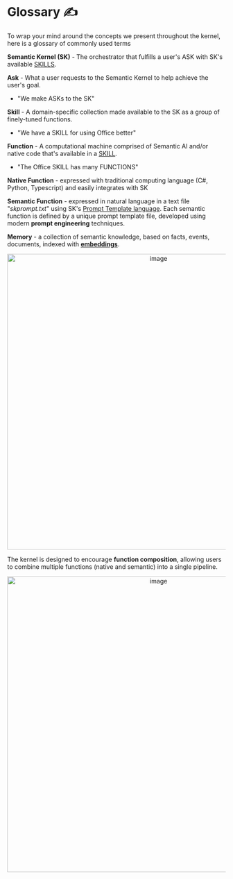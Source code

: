 # Glossary ✍

To wrap your mind around the concepts we present throughout the kernel, here is a glossary of
commonly used terms

**Semantic Kernel (SK)** - The orchestrator that fulfills a user's ASK with SK's available [SKILLS](SKILLS.md).

**Ask** - What a user requests to the Semantic Kernel to help achieve the user's goal.

- "We make ASKs to the SK"

**Skill** - A domain-specific collection made available to the SK as a group of finely-tuned functions.

- "We have a SKILL for using Office better"

**Function** - A computational machine comprised of Semantic AI and/or native code that's available in a [SKILL](SKILLS.md).

- "The Office SKILL has many FUNCTIONS"

**Native Function** - expressed with traditional computing language (C#, Python, Typescript)
and easily integrates with SK

**Semantic Function** - expressed in natural language in a text file "*skprompt.txt*" using SK's
[Prompt Template language](PROMPT_TEMPLATE_LANGUAGE.md).
Each semantic function is defined by a unique prompt template file, developed using modern
**prompt engineering** techniques.

**Memory** - a collection of semantic knowledge, based on facts, events, documents, indexed with **[embeddings](EMBEDDINGS.md)**.

<p align="center">
<img width="682" alt="image" src="https://user-images.githubusercontent.com/371009/221690406-caaff98e-87b5-40b7-9c58-cfa9623789b5.png">
</p>

The kernel is designed to encourage **function composition**, allowing users to combine multiple functions
(native and semantic) into a single pipeline.

<p align="center">
<img width="682" alt="image" src="https://user-images.githubusercontent.com/371009/221690156-3f90a8c9-ef90-46f7-a097-beb483656e97.png">
</p>
